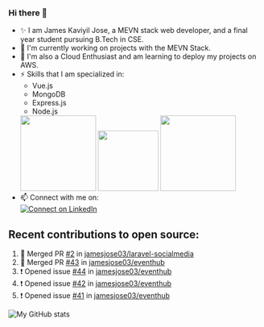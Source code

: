 ### Hi there 👋

<!--
**jamesjose03/jamesjose03** is a ✨ _special_ ✨ repository because its `README.md` (this file) appears on your GitHub profile.

Here are some ideas to get you started:

- 🔭 I’m currently working on ...
- 🌱 I’m currently learning ...
- 👯 I’m looking to collaborate on ...
- 🤔 I’m looking for help with ...
- 💬 Ask me about ...
- 📫 How to reach me: ...
- 😄 Pronouns: ...
- ⚡ Fun fact: ...
-->
- ✨ I am James Kaviyil Jose, a MEVN stack web developer, and a final year student pursuing B.Tech in CSE.
- 🔭 I'm currently working on projects with the MEVN Stack.
- 🌱 I'm also a Cloud Enthusiast and am learning to deploy my projects on AWS.
- ⚡ Skills that I am specialized in: 
  - Vue.js 
  - MongoDB
  - Express.js
  - Node.js
  <img src="https://madewithnetwork.ams3.cdn.digitaloceanspaces.com/spatie-space-production/4952/mevn-cli.jpg" width="150">
  <img src="https://seeklogo.com/images/A/amazon-web-services-aws-logo-6C2E3DCD3E-seeklogo.com.png" width="120">
  <img src="https://cloud.google.com/images/velostrata/cloud-lockup-logo.png" width="150">
- 📫 Connect with me on:  
[![Connect on LinkedIn](https://img.shields.io/badge/--linkedin?label=LinkedIn&logo=LinkedIn&style=social)](https://www.linkedin.com/in/jamesjose03)

## Recent contributions to open source:
<!--START_SECTION:activity-->
1. 🎉 Merged PR [#2](https://github.com//jamesjose03/laravel-socialmedia/pull/2) in [jamesjose03/laravel-socialmedia](https://github.com//jamesjose03/laravel-socialmedia)
2. 🎉 Merged PR [#43](https://github.com//jamesjose03/eventhub/pull/43) in [jamesjose03/eventhub](https://github.com//jamesjose03/eventhub)
3. ❗️ Opened issue [#44](https://github.com//jamesjose03/eventhub/issues/44) in [jamesjose03/eventhub](https://github.com//jamesjose03/eventhub)
4. ❗️ Opened issue [#42](https://github.com//jamesjose03/eventhub/issues/42) in [jamesjose03/eventhub](https://github.com//jamesjose03/eventhub)
5. ❗️ Opened issue [#41](https://github.com//jamesjose03/eventhub/issues/41) in [jamesjose03/eventhub](https://github.com//jamesjose03/eventhub)
<!--END_SECTION:activity-->

![My GitHub stats](https://github-readme-stats.vercel.app/api?username=jamesjose03&show_icons=true&hide_border=true)

